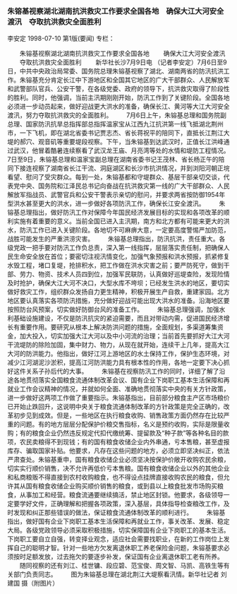 ### 朱镕基视察湖北湖南抗洪救灾工作要求全国各地　确保大江大河安全渡汛　夺取抗洪救灾全面胜利
李安定
1998-07-10
第1版(要闻)
专栏：

　　朱镕基视察湖北湖南抗洪救灾工作要求全国各地
　　确保大江大河安全渡汛
　　夺取抗洪救灾全面胜利
　　新华社长沙7月9日电  （记者李安定）7月6日至9日，中共中央政治局常委、国务院总理朱镕基视察了湖北、湖南两省的防汛抗洪工作。朱镕基充分肯定长江中下游地区和全国其它地区的广大干部群众、人民解放军和武警部队官兵、公安干警，在各级党委、政府的领导下，抗洪救灾取得了阶段性的胜利。同时，他强调，当前主汛期刚刚开始，防汛工作到了关键阶段。全国各地必须进一步动员起来，做好迎战更大洪水的准备，确保长江、黄河等大江大河安全渡汛，努力夺取抗洪救灾的全面胜利。
　　7月6日上午，朱镕基总理和国务院副总理、国家防汛抗旱总指挥部总指挥温家宝从江西九江抗洪第一线飞抵湖北荆州市，一下飞机，即在湖北省委书记贾志杰、省长蒋祝平的陪同下，直抵长江荆江大堤的郝穴、观音矶等重要堤段视察。下午，当朱镕基到达武汉时，正值长江洪峰通过武汉，他冒着酷暑连续察看了武汉龙王庙、月亮湾等处的水情和堤防工程情况。7日至9日，朱镕基总理和温家宝副总理在湖南省委书记王茂林、省长杨正午的陪同下接连视察了湖南省长江干流、洞庭湖区和长沙市抗洪情况，并到浏阳河朝正垸看望、慰问了受灾群众。每到一处，朱镕基都和守堤群众、基层干部亲切交谈，代表党中央、国务院和江泽民总书记向奋战在抗洪救灾第一线的广大干部群众、人民解放军指战员、武警官兵和公安干警表示亲切的慰问，并要求两省按防御1954年型洪水甚至更大的洪水，进一步做好各项防汛工作，确保长江安全渡汛。
　　朱镕基总理指出，做好防汛工作对保障今年国民经济发展目标的实现和各项改革的顺利实施有着重要的意义。当前全国已进入主汛期，南方和北方都有可能来更大的洪水，防汛工作已进入关键阶段。各地切不可麻痹大意，一定要高度警惕严加防范，战胜可能发生的严重洪涝灾害。
　　朱镕基总理指出，防汛抗洪，责任重大。各级党政一把手要对防汛工作负总责，深入第一线指挥，层层落实责任制，把确保人民生命安全放在首位；要密切注视汛情变化，加强气象预报和洪水预报，抓紧修复水毁工程，堵口复堤，抢排积水，把工作做在洪水灾害之前；要严防死守，做到干部、劳力、物资、技术人员四到位，加强军民联防，认真做好巡堤查险，发现险情及时抢护，确保大江大河不决口，大型水库不垮坝；已经发生洪水的地区，要切实做好救灾工作，组织群众发扬自力更生精神，积极开展生产自救，重建家园。北方地区要认真落实各项防汛措施，充分做好迎战可能出现大洪水的准备。沿海地区要按照防台风预案，切实做好防御台风的准备工作。
　　朱镕基总理强调，加强水利基础设施建设，不仅是防汛抗灾的紧迫需要，而且对带动内需，促进国民经济增长有重要作用。要研究从根本上解决防洪问题的措施，全面规划，多渠道筹集资金，加大投入，切实加强大江大河以及中小河流的治理；当前首先要抓好大江大河干流堤防的除险加固，集中财力、物力，从现在就开始，连续干上几年，提高大江大河的防洪能力。他指出，做好江河上游地区的水土保持工作，保护生态环境，对减少江河湖泥沙淤积，提高江河防洪能力具有根本性的作用，各地一定要下决心抓好这件关系子孙后代的大事。
　　朱镕基在视察防汛工作的同时，详细了解了沿途各地贯彻落实全国粮食流通体制改革会议、国有企业下岗职工基本生活保障和再就业工作会议精神的情况，并就如何全面、准确地贯彻落实中央的有关方针政策，进一步做好这两项工作做了重要指示。朱镕基指出，目前部分粮食主产区市场粮价已开始止跌回升，这说明中央关于粮食流通体制改革的方针政策是完全正确的，改革初步见到成效。但是，一些地区在执行粮食收购、销售政策方面仍然存在比较严重的问题。有的地方层层分配保护价粮交售指标，名义是预约收购，实际是限量收购；有的粮食企业仍然违反规定代扣代缴统筹、提留款及“种子款”等各种名目的款项，农民卖粮得不到现钱；有的国有粮食收储企业内外串通，亏本售粮，甚至虚报库存、骗取国家补贴。他要求，凡存在这些问题的地方，必须立即坚决纠正，依法严肃查处。朱镕基重申，国有粮食收储企业必须坚决按保护价敞开收购农民余粮，切实实行顺价销售，决不允许再低价亏本售粮。国有粮食收储企业以外的其他企业和私商粮贩不得直接到农村收购粮食，也不得设点挂牌直接收购农民的粮食，但允许其从国有粮食收储企业购买顺价销售的粮食，或到县以上粮食批发市场购买粮食，从事加工和经营。粮食流通要继续搞活，禁止地区封锁。他要求，各级领导一定要学好文件，正确理解和把握各项政策，深入基层，具体指导检查粮改工作，及时发现和纠正那些错误的做法，保证粮食流通体制改革的顺利进行。
　　朱镕基指出，做好国有企业下岗职工基本生活保障和再就业工作，事关改革、发展、稳定大局。各级党政领导必须采取积极措施，切实保障国有企业下岗职工的基本生活。下岗职工要自立自强，转变择业观念，适应社会需要找职业，在新的工作岗位上发挥自己的聪明才智。针对一些地方欠发离退休职工养老保险金问题，朱镕基要求必须按时足额发放，过去拖欠的要逐步补发，保证国有企业离退休职工老有所养。
　　随同视察的还有刘江、桂世镛、段应碧、范宝俊、周文智、马凯、高铁生等有关部门负责同志。
　　图为朱镕基总理在湖北荆江大堤察看汛情。新华社记者  刘建国 摄（附图片）
